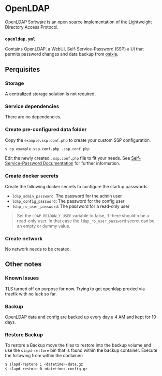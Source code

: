 # OpenLDAP

OpenLDAP Software is an open source implementation of the Lightweight Directory Access Protocol. 

### `openldap.yml`
Contains OpenLDAP, a WebUI, Self-Service-Password (SSP) a UI that permits password changes and data backup from [osixia](https://hub.docker.com/u/osixia). 

## Perquisites
### Storage
A centralized storage solution is not required.

### Service dependencies
There are no dependencies.

### Create pre-configured data folder
Copy the `example.ssp.conf.php` to create your custom SSP configuration.

```sh
$ cp example.ssp.conf.php .ssp.conf.php
```

Edit the newly created `.ssp.conf.php` file to fit your needs. See [Self-Service-Password Documentation](https://self-service-password.readthedocs.io/en/latest/index.html) for further information.

### Create docker secrets
Create the following docker secrets to configure the startup passwords.

- `ldap_admin_password`: The password for the admin user
- `ldap_config_password`: The password for the config user
- `ldap_ro_user_password`: The password for a read-only user

> Set the `LDAP_READONLY_USER` variable to false, if there should'n be a read-only user. In that case 
the `ldap_ro_user_password` secret can be an empty or dummy value.

### Create network
No network needs to be created.

## Other notes

### Known Issues
TLS turned off on purpose for now. Trying to get openldap proxied via traefik with no luck so far.

### Backup
OpenLDAP data and config are backed up every day a 4 AM and kept for 10 days.

### Restore Backup
To restore a Backup move the files to restore into the backup volume and use the `slapd-restore` bin 
that is found within the backup container. Execute the following from within the container:

```sh
$ slapd-restore 1 <datetime>-data.gz
$ slapd-restore 0 <datetime>-config.gz
```
